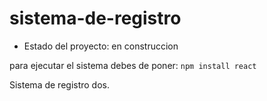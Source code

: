 # sistema-de-registro

- Estado del proyecto: en construccion

para ejecutar el sistema debes de poner:
```npm install react```

Sistema de registro dos.
